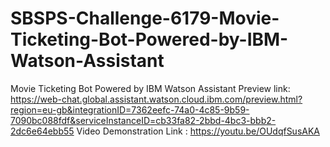 # SBSPS-Challenge-6179-Movie-Ticketing-Bot-Powered-by-IBM-Watson-Assistant
Movie Ticketing Bot Powered by IBM Watson Assistant
Preview link: https://web-chat.global.assistant.watson.cloud.ibm.com/preview.html?region=eu-gb&integrationID=7362eefc-74a0-4c85-9b59-7090bc088fdf&serviceInstanceID=cb33fa82-2bbd-4bc3-bbb2-2dc6e64ebb55
Video Demonstration Link : https://youtu.be/OUdqfSusAKA
